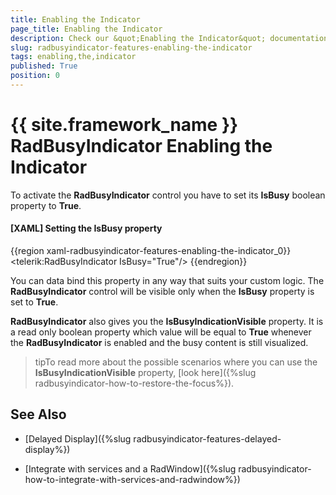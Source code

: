 ```yaml
---
title: Enabling the Indicator
page_title: Enabling the Indicator
description: Check our &quot;Enabling the Indicator&quot; documentation article for the RadBusyIndicator {{ site.framework_name }} control.
slug: radbusyindicator-features-enabling-the-indicator
tags: enabling,the,indicator
published: True
position: 0
---
```


# {{ site.framework_name }} RadBusyIndicator Enabling the Indicator

To activate the __RadBusyIndicator__ control you have to set its __IsBusy__ boolean property to __True__. 

#### __[XAML] Setting the IsBusy property__

{{region xaml-radbusyindicator-features-enabling-the-indicator_0}}
	<telerik:RadBusyIndicator IsBusy="True"/>
{{endregion}}

You can data bind this property in any way that suits your custom logic. The __RadBusyIndicator__ control will be visible only when the __IsBusy__ property is set to __True__.

__RadBusyIndicator__ also gives you the __IsBusyIndicationVisible__ property. It is a read only boolean property which value will be equal to __True__ whenever the __RadBusyIndicator__ is enabled and the busy content is still visualized.

>tipTo read more about the possible scenarios where you can use the __IsBusyIndicationVisible__ property, [look here]({%slug radbusyindicator-how-to-restore-the-focus%}). 

## See Also

 * [Delayed Display]({%slug radbusyindicator-features-delayed-display%})

 * [Integrate with services and a RadWindow]({%slug radbusyindicator-how-to-integrate-with-services-and-radwindow%})
